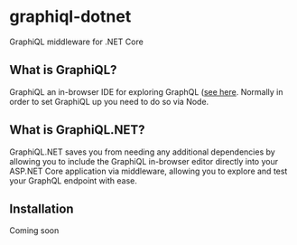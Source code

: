 # graphiql-dotnet

GraphiQL middleware for .NET Core

## What is GraphiQL?

GraphiQL an in-browser IDE for exploring GraphQL ([see here]( https://github.com/graphql/graphiql). Normally in order to set GraphiQL up you need to do so via Node.

## What is GraphiQL.NET?

GraphiQL.NET saves you from needing any additional dependencies by allowing you to include the GraphiQL in-browser editor directly into your ASP.NET Core application via middleware, allowing you to explore and test your GraphQL endpoint with ease.

## Installation

Coming soon